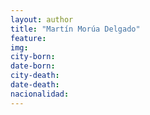 ```yaml
---
layout: author
title: "Martín Morúa Delgado"
feature:
img: 
city-born:
date-born: 
city-death: 
date-death:
nacionalidad:
---
```

